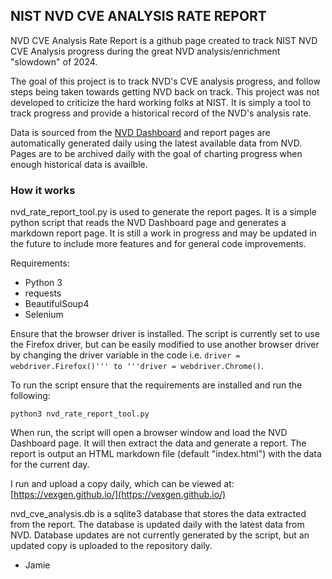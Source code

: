## NIST NVD CVE ANALYSIS RATE REPORT

NVD CVE Analysis Rate Report is a github page created to track NIST NVD CVE Analysis progress during the great NVD analysis/enrichment "slowdown" of 2024.

The goal of this project is to track NVD's CVE analysis progress, and follow steps being taken towards getting NVD back on track. This project was not developed to criticize the hard working folks at NIST. It is simply a tool to track progress and provide a historical record of the NVD's analysis rate.

Data is sourced from the [NVD Dashboard](https://nvd.nist.gov/general/nvd-dashboard) and report pages are automatically generated daily using the latest available data from NVD. Pages are to be archived daily with the goal of charting progress when enough historical data is availble.


### How it works

nvd_rate_report_tool.py is used to generate the report pages. It is a simple python script that reads the NVD Dashboard page and generates a markdown report page. It is still a work in progress and may be updated in the future to include more features and for general code improvements.

Requirements:
- Python 3
- requests
- BeautifulSoup4
- Selenium

Ensure that the browser driver is installed. The script is currently set to use the Firefox driver, but can be easily modified to use another browser driver by changing the driver variable in the code i.e. ```driver = webdriver.Firefox()''' to '''driver = webdriver.Chrome()```.

To run the script ensure that the requirements are installed and run the following:

```python3 nvd_rate_report_tool.py```

When run, the script will open a browser window and load the NVD Dashboard page. It will then extract the data and generate a report. The report is output an HTML markdown file (default "index.html") with the data for the current day. 

I run and upload a copy daily, which can be viewed at: [https://vexgen.github.io/](https://vexgen.github.io/)

nvd_cve_analysis.db is a sqlite3 database that stores the data extracted from the report. The database is updated daily with the latest data from NVD. Database updates are not currently generated by the script, but an updated copy is uploaded to the repository daily.

- Jamie


